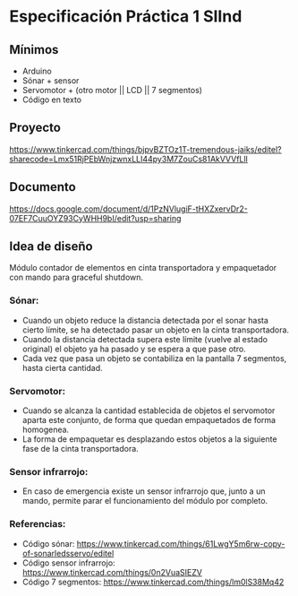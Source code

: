 # Especificación Práctica 1 SIInd
## Mínimos
- Arduino
- Sónar + sensor
- Servomotor + (otro motor || LCD || 7 segmentos)
- Código en texto

## Proyecto

https://www.tinkercad.com/things/bjpvBZTOz1T-tremendous-jaiks/editel?sharecode=Lmx51RjPEbWnjzwnxLLI44py3M7ZouCs81AkVVVfLlI

## Documento

https://docs.google.com/document/d/1PzNVlugiF-tHXZxervDr2-07EF7CuuOYZ93CyWHH9bI/edit?usp=sharing

## Idea de diseño
Módulo contador de elementos en cinta transportadora y empaquetador con mando para graceful shutdown.

### Sónar:
- Cuando un objeto reduce la distancia detectada por el sonar hasta cierto límite, se ha detectado pasar un objeto en la cinta transportadora.
- Cuando la distancia detectada supera este límite (vuelve al estado original) el objeto ya ha pasado y se espera a que pase otro.
- Cada vez que pasa un objeto se contabiliza en la pantalla 7 segmentos, hasta cierta cantidad.

### Servomotor:
- Cuando se alcanza la cantidad establecida de objetos el servomotor aparta este conjunto, de forma que quedan empaquetados de forma homogenea.
- La forma de empaquetar es desplazando estos objetos a la siguiente fase de la cinta transportadora.

### Sensor infrarrojo:
- En caso de emergencia existe un sensor infrarrojo que, junto a un mando, permite parar el funcionamiento del módulo por completo.

### Referencias:
- Código sónar: https://www.tinkercad.com/things/61LwgY5m6rw-copy-of-sonarledsservo/editel
- Código sensor infrarrojo:  https://www.tinkercad.com/things/0n2VuaSIEZV 
- Código 7 segmentos:  https://www.tinkercad.com/things/lm0lS38Mq42 
